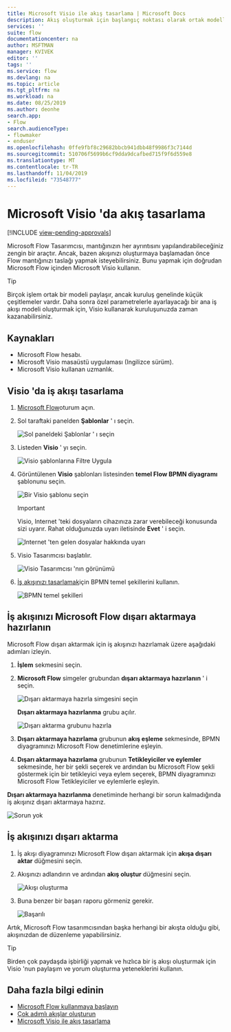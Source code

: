 ```yaml
---
title: Microsoft Visio ile akış tasarlama | Microsoft Docs
description: Akış oluşturmak için başlangıç noktası olarak ortak modeller oluşturmak üzere kuruluşunuzun Visio uzmanlığından yararlanın.
services: ''
suite: flow
documentationcenter: na
author: MSFTMAN
manager: KVIVEK
editor: ''
tags: ''
ms.service: flow
ms.devlang: na
ms.topic: article
ms.tgt_pltfrm: na
ms.workload: na
ms.date: 08/25/2019
ms.author: deonhe
search.app:
- Flow
search.audienceType:
- flowmaker
- enduser
ms.openlocfilehash: 0ffe9fbf8c29682bbcb941dbb48f9986f3c7144d
ms.sourcegitcommit: 510706f5699b6cf9dda9dcafbed715f9f6d559e8
ms.translationtype: MT
ms.contentlocale: tr-TR
ms.lasthandoff: 11/04/2019
ms.locfileid: "73548777"
---
```

# <a name="design-flows-in-microsoft-visio"></a>Microsoft Visio 'da akış tasarlama
[!INCLUDE [view-pending-approvals](includes/cc-rebrand.md)]

Microsoft Flow Tasarımcısı, mantığınızın her ayrıntısını yapılandırabileceğiniz zengin bir araçtır. Ancak, bazen akışınızı oluşturmaya başlamadan önce Flow mantığınızı taslağı yapmak isteyebilirsiniz. Bunu yapmak için doğrudan Microsoft Flow içinden Microsoft Visio kullanın.

>[!TIP]
> Birçok işlem ortak bir modeli paylaşır, ancak kuruluş genelinde küçük çeşitlemeler vardır. Daha sonra özel parametrelerle ayarlayacağı bir ana iş akışı modeli oluşturmak için, Visio kullanarak kuruluşunuzda zaman kazanabilirsiniz.

## <a name="prerequisites"></a>Kaynakları

- Microsoft Flow hesabı.
- Microsoft Visio masaüstü uygulaması (Ingilizce sürüm).
- Microsoft Visio kullanan uzmanlık.

## <a name="design-a-workflow-in-visio"></a>Visio 'da iş akışı tasarlama

1. [Microsoft Flow](https://flow.microsoft.com)oturum açın.
1. Sol taraftaki panelden **Şablonlar** ' ı seçin.

     ![Sol paneldeki Şablonlar ' ı seçin](./media/visio-flows/templates-from-left-panel.png)

1. Listeden **Visio** ' yı seçin.

     ![Visio şablonlarına Filtre Uygula](./media/visio-flows/select-visio.png) 

1. Görüntülenen **Visio** şablonları listesinden **temel Flow BPMN diyagramı** şablonunu seçin.

     ![Bir Visio şablonu seçin](./media/visio-flows/visio-templates.png) 

     >[!IMPORTANT]
     >Visio, Internet 'teki dosyaların cihazınıza zarar verebileceği konusunda sizi uyarır. Rahat olduğunuzda uyarı iletisinde **Evet** ' i seçin.

     ![Internet 'ten gelen dosyalar hakkında uyarı](./media/visio-flows/visio-warning.png)

1. Visio Tasarımcısı başlatılır.

     ![Visio Tasarımcısı 'nın görünümü](./media/visio-flows/visio-designer.png)


1. [İş akışınızı tasarlamak](https://support.office.com/article/design-a-microsoft-flow-in-visio-35f0c9a9-912b-486d-88f7-4fc68013ad1a)için BPMN temel şekillerini kullanın.

   ![BPMN temel şekilleri](./media/visio-flows/bpmn-basic-shapes.png)

## <a name="prepare-to-export-your-workflow-to-microsoft-flow"></a>İş akışınızı Microsoft Flow dışarı aktarmaya hazırlanın

Microsoft Flow dışarı aktarmak için iş akışınızı hazırlamak üzere aşağıdaki adımları izleyin.

1. **İşlem** sekmesini seçin.
1. **Microsoft Flow** simgeler grubundan **dışarı aktarmaya hazırlanın** ' i seçin.

   ![Dışarı aktarmaya hazırla simgesini seçin](./media/visio-flows/prepare-export-icon.png)
   
   **Dışarı aktarmaya hazırlanma** grubu açılır.

   ![Dışarı aktarma grubunu hazırla](./media/visio-flows/prepare-export-group.png)

1. **Dışarı aktarmaya hazırlama** grubunun **akış eşleme** sekmesinde, BPMN diyagramınızı Microsoft Flow denetimlerine eşleyin. 

1. **Dışarı aktarmaya hazırlama** grubunun **Tetikleyiciler ve eylemler** sekmesinde, her bir şekli seçerek ve ardından bu Microsoft Flow şekli göstermek için bir tetikleyici veya eylem seçerek, BPMN diyagramınızı Microsoft Flow Tetikleyiciler ve eylemlerle eşleyin.

**Dışarı aktarmaya hazırlanma** denetiminde herhangi bir sorun kalmadığında iş akışınız dışarı aktarmaya hazırız.

![Sorun yok](./media/visio-flows/prepare-export-no-issues.png) 

## <a name="export-your-workflow"></a>İş akışınızı dışarı aktarma
1. İş akışı diyagramınızı Microsoft Flow dışarı aktarmak için **akışa dışarı aktar** düğmesini seçin.
1. Akışınızı adlandırın ve ardından **akış oluştur** düğmesini seçin.
   
   ![Akışı oluşturma](./media/visio-flows/export-create-flow.png)

1. Buna benzer bir başarı raporu görmeniz gerekir.

    ![Başarılı](./media/visio-flows/export-create-flow-success.png)

Artık, Microsoft Flow tasarımcısından başka herhangi bir akışta olduğu gibi, akışınızdan de düzenleme yapabilirsiniz.

>[!TIP]
> Birden çok paydaşda işbirliği yapmak ve hızlıca bir iş akışı oluşturmak için Visio 'nun paylaşım ve yorum oluşturma yeteneklerini kullanın.

## <a name="learn-more"></a>Daha fazla bilgi edinin

- [Microsoft Flow kullanmaya başlayın](getting-started.md) 
- [Çok adımlı akışlar oluşturun](multi-step-logic-flow.md)
- [Microsoft Visio ile akış tasarlama](https://support.office.com/article/design-a-microsoft-flow-in-visio-35f0c9a9-912b-486d-88f7-4fc68013ad1a)

     
